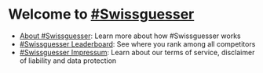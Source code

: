 # Welcome to <a href="https://twitter.com/swissguesser">#Swissguesser</a>

- [About #Swissguesser](https://swissguesser.github.io/swissguesser/about.html): Learn more about how #Swissguesser works
- [#Swissguesser Leaderboard](https://swissguesser.github.io/swissguesser/leaderboard.html): See where you rank among all competitors
- [#Swissguesser Impressum](https://swissguesser.github.io/swissguesser/impressum.html): Learn about our terms of service, disclaimer of liability and data protection
